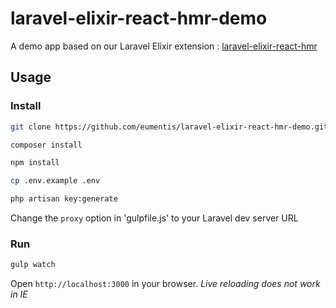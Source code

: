 # laravel-elixir-react-hmr-demo
A demo app based on our Laravel Elixir extension : [laravel-elixir-react-hmr](https://github.com/pawaniitd/laravel-elixir-react-hmr)

## Usage
### Install
```sh
git clone https://github.com/eumentis/laravel-elixir-react-hmr-demo.git

composer install

npm install

cp .env.example .env

php artisan key:generate
```
Change the `proxy` option in 'gulpfile.js' to your Laravel dev server URL
### Run
```sh
gulp watch
```
Open `http://localhost:3000` in your browser. *Live reloading does not work in IE*

